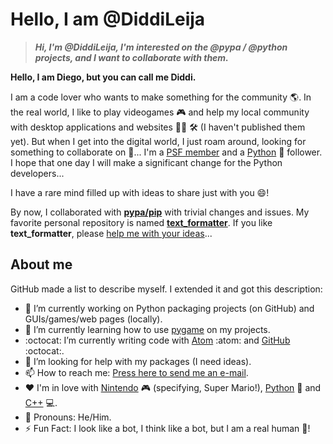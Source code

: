 # Hello, I am @DiddiLeija

>**_Hi, I'm @DiddiLeija, I'm interested on the @pypa / @python projects, and I want to collaborate with them._**

**Hello, I am Diego, but you can call me Diddi.**

I am a code lover who wants to make something for the community :earth_americas:. In the real world, I like to play
videogames :video_game: and help my local community with desktop applications and websites :man_technologist: :hammer_and_wrench: (I haven't published them yet). 
But when I get into the digital world, I just roam around, looking for something to collaborate on :thinking:... I'm a 
[PSF member](http://python.org/users/DiddiLeija) and a [Python](http://python.org) :snake: follower. I hope that one day I will
make a significant change for the Python developers...

I have a rare mind filled up with ideas to share just with you :smile:!

By now, I collaborated with **[pypa/pip](https://github.com/pypa/pip)** with trivial changes and issues. 
My favorite personal repository is named **[text_formatter](http://github.com/diddileija/text_formatter)**. If you like __text_formatter__, 
please [help me with your ideas](http://github.com/diddileija/text_formatter/issues/7)...

## About me

GitHub made a list to describe myself. I extended it and got this description:

- :telescope: I’m currently working on Python packaging projects \(on GitHub\) and GUIs/games/web pages \(locally\).
- :seedling: I’m currently learning how to use [pygame](http://pygame.org) on my projects.
- :octocat: I’m currently writing code with [Atom](http://atom.io) :atom: and [GitHub](http://github.com) :octocat:.
- :thinking: I’m looking for help with my packages \(I need ideas\).
- :mailbox: How to reach me: [Press here to send me an e-mail](mailto:dr01191115@gmail.com).
- :heart: I'm in love with [Nintendo](http://nintendo.com) :video_game: (specifying, Super Mario!), [Python](http://python.org) :snake: and [C++](http://isocpp.org) :computer:.
- :man: Pronouns: He/Him.
- :zap: Fun Fact: I look like a bot, I think like a bot, but I am a real human :man:!

<!---
DiddiLeija/DiddiLeija is a ✨ special ✨ repository because its `README.md` (this file) appears on your GitHub profile.
You can click the Preview link to take a look at your changes.
--->
